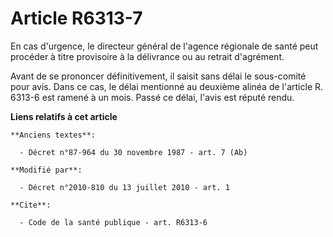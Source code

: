 # Article R6313-7

En cas d'urgence, le directeur général de l'agence régionale de santé peut procéder à titre provisoire à la délivrance ou au
retrait d'agrément. 

Avant de se prononcer définitivement, il saisit sans délai le sous-comité pour avis. Dans ce cas, le délai mentionné au
deuxième alinéa de l'article R. 6313-6 est ramené à un mois. Passé ce délai, l'avis est réputé rendu.

**Liens relatifs à cet article**

	**Anciens textes**:

	  - Décret n°87-964 du 30 novembre 1987 - art. 7 (Ab)

	**Modifié par**:

	  - Décret n°2010-810 du 13 juillet 2010 - art. 1

	**Cite**:

	  - Code de la santé publique - art. R6313-6
